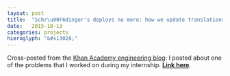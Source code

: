```yaml
---
layout: post
title:  "Schr\u00F6dinger's deploys no more: how we update translations"
date:   2015-10-13
categories: projects
hieroglyph: "&#x13028;"
---
```


Cross-posted from the [Khan Academy engineering blog](http://engineering.khanacademy.org/): I posted about one of the problems that I worked on during my internship. [**Link here**](http://engineering.khanacademy.org/posts/translation-server.htm).
